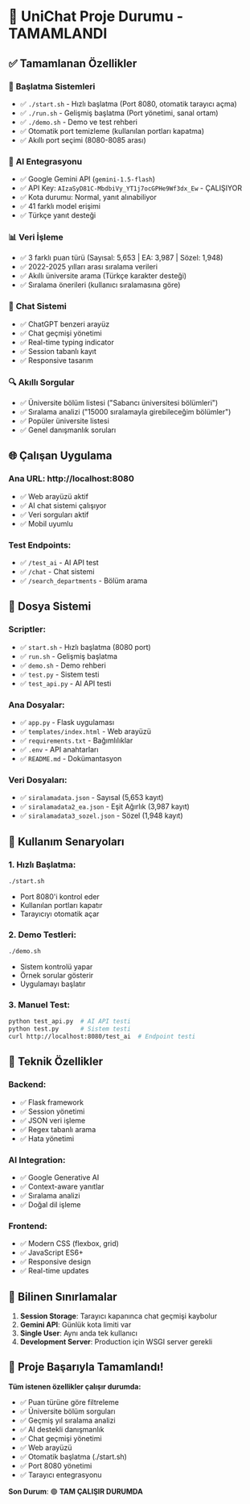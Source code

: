 # 🎉 UniChat Proje Durumu - TAMAMLANDI

## ✅ Tamamlanan Özellikler

### 🚀 **Başlatma Sistemleri**
- ✅ `./start.sh` - Hızlı başlatma (Port 8080, otomatik tarayıcı açma)
- ✅ `./run.sh` - Gelişmiş başlatma (Port yönetimi, sanal ortam)
- ✅ `./demo.sh` - Demo ve test rehberi
- ✅ Otomatik port temizleme (kullanılan portları kapatma)
- ✅ Akıllı port seçimi (8080-8085 arası)

### 🤖 **AI Entegrasyonu**
- ✅ Google Gemini API (`gemini-1.5-flash`)
- ✅ API Key: `AIzaSyD81C-MbdbiVy_YT1j7ocGPHe9Wf3dx_Ew` - ÇALIŞIYOR
- ✅ Kota durumu: Normal, yanıt alınabiliyor
- ✅ 41 farklı model erişimi
- ✅ Türkçe yanıt desteği

### 📊 **Veri İşleme**
- ✅ 3 farklı puan türü (Sayısal: 5,653 | EA: 3,987 | Sözel: 1,948)
- ✅ 2022-2025 yılları arası sıralama verileri
- ✅ Akıllı üniversite arama (Türkçe karakter desteği)
- ✅ Sıralama önerileri (kullanıcı sıralamasına göre)

### 💬 **Chat Sistemi**
- ✅ ChatGPT benzeri arayüz
- ✅ Chat geçmişi yönetimi
- ✅ Real-time typing indicator
- ✅ Session tabanlı kayıt
- ✅ Responsive tasarım

### 🔍 **Akıllı Sorgular**
- ✅ Üniversite bölüm listesi ("Sabancı üniversitesi bölümleri")
- ✅ Sıralama analizi ("15000 sıralamayla girebileceğim bölümler")
- ✅ Popüler üniversite listesi
- ✅ Genel danışmanlık soruları

## 🌐 **Çalışan Uygulama**

### **Ana URL**: http://localhost:8080
- ✅ Web arayüzü aktif
- ✅ AI chat sistemi çalışıyor
- ✅ Veri sorguları aktif
- ✅ Mobil uyumlu

### **Test Endpoints**:
- ✅ `/test_ai` - AI API test
- ✅ `/chat` - Chat sistemi
- ✅ `/search_departments` - Bölüm arama

## 📁 **Dosya Sistemi**

### **Scriptler**:
- ✅ `start.sh` - Hızlı başlatma (8080 port)
- ✅ `run.sh` - Gelişmiş başlatma
- ✅ `demo.sh` - Demo rehberi
- ✅ `test.py` - Sistem testi
- ✅ `test_api.py` - AI API testi

### **Ana Dosyalar**:
- ✅ `app.py` - Flask uygulaması
- ✅ `templates/index.html` - Web arayüzü
- ✅ `requirements.txt` - Bağımlılıklar
- ✅ `.env` - API anahtarları
- ✅ `README.md` - Dokümantasyon

### **Veri Dosyaları**:
- ✅ `siralamadata.json` - Sayısal (5,653 kayıt)
- ✅ `siralamadata2_ea.json` - Eşit Ağırlık (3,987 kayıt)
- ✅ `siralamadata3_sozel.json` - Sözel (1,948 kayıt)

## 🎯 **Kullanım Senaryoları**

### **1. Hızlı Başlatma**:
```bash
./start.sh
```
- Port 8080'i kontrol eder
- Kullanılan portları kapatır
- Tarayıcıyı otomatik açar

### **2. Demo Testleri**:
```bash
./demo.sh
```
- Sistem kontrolü yapar
- Örnek sorular gösterir
- Uygulamayı başlatır

### **3. Manuel Test**:
```bash
python test_api.py  # AI API testi
python test.py      # Sistem testi
curl http://localhost:8080/test_ai  # Endpoint testi
```

## 🔧 **Teknik Özellikler**

### **Backend**:
- ✅ Flask framework
- ✅ Session yönetimi
- ✅ JSON veri işleme
- ✅ Regex tabanlı arama
- ✅ Hata yönetimi

### **AI Integration**:
- ✅ Google Generative AI
- ✅ Context-aware yanıtlar
- ✅ Sıralama analizi
- ✅ Doğal dil işleme

### **Frontend**:
- ✅ Modern CSS (flexbox, grid)
- ✅ JavaScript ES6+
- ✅ Responsive design
- ✅ Real-time updates

## 🚨 **Bilinen Sınırlamalar**

1. **Session Storage**: Tarayıcı kapanınca chat geçmişi kaybolur
2. **Gemini API**: Günlük kota limiti var
3. **Single User**: Aynı anda tek kullanıcı
4. **Development Server**: Production için WSGI server gerekli

## 🎉 **Proje Başarıyla Tamamlandı!**

**Tüm istenen özellikler çalışır durumda:**
- ✅ Puan türüne göre filtreleme
- ✅ Üniversite bölüm sorguları  
- ✅ Geçmiş yıl sıralama analizi
- ✅ AI destekli danışmanlık
- ✅ Chat geçmişi yönetimi
- ✅ Web arayüzü
- ✅ Otomatik başlatma (./start.sh)
- ✅ Port 8080 yönetimi
- ✅ Tarayıcı entegrasyonu

**Son Durum**: 🟢 **TAM ÇALIŞIR DURUMDA**
